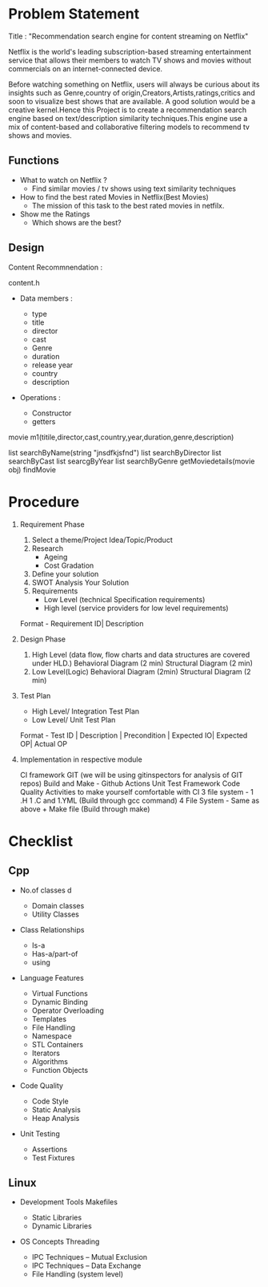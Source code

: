



# Problem Statement

Title : "Recommendation search engine for content streaming on Netflix"  

Netflix is the world's leading subscription-based streaming entertainment service that allows their members to watch TV shows and movies without commercials on an internet-connected device.

Before watching something on Netflix, users will always be curious about its insights such as Genre,country of origin,Creators,Artists,ratings,critics and soon to visualize best shows that are available. A good solution would be a creative kernel.Hence this Project is to create a recommendation search engine based on text/description similarity techniques.This engine use a mix of content-based and collaborative filtering models to recommend tv shows and movies.

## Functions

* What to watch on Netflix ?
    - Find similar movies / tv shows using text similarity techniques 
* How to find the best rated Movies in Netflix(Best Movies)
    - The mission of this task to the best rated movies in netfilx.
* Show me the Ratings
    - Which shows are the best?

## Design
Content Recommnendation :

content.h
* Data members :
    - type
    - title 
    - director
    - cast
    - Genre
    - duration
    - release year
    - country
    - description



* Operations :
    - Constructor
    - getters

movie m1(titile,director,cast,country,year,duration,genre,description)

list searchByName(string "jnsdfkjsfnd")
list searchByDirector
list searchByCast
list searcgByYear
list searchByGenre
getMoviedetails(movie obj)
findMovie

# Procedure 
1. Requirement Phase
    1. Select a theme/Project Idea/Topic/Product
    2. Research 
        * Ageing 
        * Cost Gradation
    3. Define your solution 
    4. SWOT Analysis Your Solution
    5. Requirements 
        - Low Level (technical Specification requirements)
        - High level (service providers for low level requirements)

    Format - Requirement ID| Description

2. Design Phase
    1. High Level (data flow, flow charts and data structures are covered under HLD.)
        Behavioral Diagram (2 min)
        Structural Diagram (2 min)
    2. Low Level(Logic)
        Behavioral Diagram (2min)
        Structural Diagram (2 min)

3. Test Plan 
    - High Level/ Integration Test Plan 
    - Low Level/ Unit Test Plan 

    Format - Test ID | Description | Precondition | Expected IO| Expected OP| Actual OP

 
4. Implementation in respective module

    CI framework 
        GIT (we will be using gitinspectors for analysis of GIT repos)
        Build and Make - Github Actions 
        Unit Test Framework 
        Code Quality 
    Activities to make yourself comfortable with CI 
        3 file system - 1 .H 1 .C and 1.YML (Build through gcc command)
        4 File System - Same as above + Make file (Build through make)

# Checklist

## Cpp
* No.of classes 	d
    - Domain classes 
	- Utility Classes 
	
* Class Relationships	
    - Is-a
	- Has-a/part-of
	- using
	
* Language Features	
    - Virtual Functions
	- Dynamic Binding
	- Operator Overloading
	- Templates
	- File Handling   
	- Namespace
	- STL Containers
	- Iterators
	- Algorithms
	- Function Objects
	
* Code Quality	
    - Code Style
	- Static Analysis
	- Heap Analysis
	
* Unit Testing	
    - Assertions
	- Test Fixtures

## Linux
* Development Tools	Makefiles
	- Static Libraries
	- Dynamic Libraries
	
* OS Concepts	Threading
	- IPC Techniques – Mutual Exclusion
	- IPC Techniques – Data Exchange
	- File Handling (system level)
